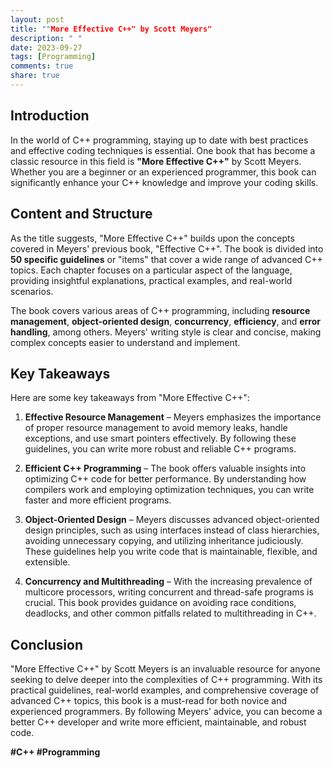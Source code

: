 ```yaml
---
layout: post
title: ""More Effective C++" by Scott Meyers"
description: " "
date: 2023-09-27
tags: [Programming]
comments: true
share: true
---
```


## Introduction
In the world of C++ programming, staying up to date with best practices and effective coding techniques is essential. One book that has become a classic resource in this field is **"More Effective C++"** by Scott Meyers. Whether you are a beginner or an experienced programmer, this book can significantly enhance your C++ knowledge and improve your coding skills.

## Content and Structure
As the title suggests, "More Effective C++" builds upon the concepts covered in Meyers' previous book, "Effective C++". The book is divided into **50 specific guidelines** or "items" that cover a wide range of advanced C++ topics. Each chapter focuses on a particular aspect of the language, providing insightful explanations, practical examples, and real-world scenarios.

The book covers various areas of C++ programming, including **resource management**, **object-oriented design**, **concurrency**, **efficiency**, and **error handling**, among others. Meyers' writing style is clear and concise, making complex concepts easier to understand and implement.

## Key Takeaways
Here are some key takeaways from "More Effective C++":

1. **Effective Resource Management** – Meyers emphasizes the importance of proper resource management to avoid memory leaks, handle exceptions, and use smart pointers effectively. By following these guidelines, you can write more robust and reliable C++ programs.

2. **Efficient C++ Programming** – The book offers valuable insights into optimizing C++ code for better performance. By understanding how compilers work and employing optimization techniques, you can write faster and more efficient programs.

3. **Object-Oriented Design** – Meyers discusses advanced object-oriented design principles, such as using interfaces instead of class hierarchies, avoiding unnecessary copying, and utilizing inheritance judiciously. These guidelines help you write code that is maintainable, flexible, and extensible.

4. **Concurrency and Multithreading** – With the increasing prevalence of multicore processors, writing concurrent and thread-safe programs is crucial. This book provides guidance on avoiding race conditions, deadlocks, and other common pitfalls related to multithreading in C++.

## Conclusion
"More Effective C++" by Scott Meyers is an invaluable resource for anyone seeking to delve deeper into the complexities of C++ programming. With its practical guidelines, real-world examples, and comprehensive coverage of advanced C++ topics, this book is a must-read for both novice and experienced programmers. By following Meyers' advice, you can become a better C++ developer and write more efficient, maintainable, and robust code.

**#C++ #Programming**